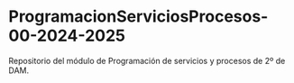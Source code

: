# ProgramacionServiciosProcesos-00-2024-2025
Repositorio del módulo de Programación de servicios y procesos de 2º de DAM.
